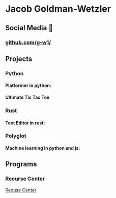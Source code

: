 # Jacob Goldman-Wetzler

## Social Media 🤣

### [github.com/g-w1/](https://github.com/g-w1)

## Projects

### Python

#### Platformer in python:

#### Ultimate Tic Tac Toe

### Rust

#### Text Editor in rust:

### Polyglot

#### Machine learning in python and js:

## Programs

### Recurse Center

[Recuse Center](https://recurse.com)

